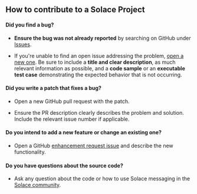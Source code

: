 ## How to contribute to a Solace Project

#### **Did you find a bug?**

* **Ensure the bug was not already reported** by searching on GitHub under [Issues](https://github.com/SolaceLabs/solace-gcp-quickstart/issues).

* If you're unable to find an open issue addressing the problem, [open a new one](https://github.com/SolaceLabs/solace-gcp-quickstart/new). Be sure to include a **title and clear description**, as much relevant information as possible, and a **code sample** or an **executable test case** demonstrating the expected behavior that is not occurring.

#### **Did you write a patch that fixes a bug?**

* Open a new GitHub pull request with the patch.

* Ensure the PR description clearly describes the problem and solution. Include the relevant issue number if applicable.

#### **Do you intend to add a new feature or change an existing one?**

* Open a GitHub [enhancement request issue](https://github.com/SolaceLabs/solace-gcp-quickstart/issues/new) and describe the new functionality.

#### **Do you have questions about the source code?**

* Ask any question about the code or how to use Solace messaging in the [Solace community](http://dev.solace.com/community/).
